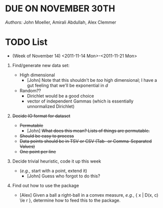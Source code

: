 # DUE ON NOVEMBER 30TH

*Authors:* John Moeller, Amirali Abdullah, Alex Clemmer

# TODO List
* (Week of November 14) 
  <2011-11-14 Mon>-<2011-11-21 Mon>

1. Find/generate new data set:
   * High dimensional
     - [John] Note that this shouldn't be *too* high dimensional; I have a gut feeling that we'll be exponential in $d$
   * Random??
     + Dirichlet would be a good choice
     + vector of independent Gammas (which is essentially unnormalized Dirichlet)

2. ~~Decide IO format for dataset~~
   * ~~Permutable~~
     - [John] ~~What does this mean? Lists of things are permutable.~~
   * ~~Should be easy to process~~
   * ~~Data points should be in TSV or CSV (Tab- or Comma-Separated Values)~~
   * ~~One point per line~~

3. Decide trivial heuristic, code it up this week
   * (*e.g.*, start with a point, extend it)
     - [John] Guess who forgot to do this?

4. Find out how to use the package
   * [Alex] Given a ball a right-ball in a convex measure, *e.g.*, { x | D(x, c) \le r }, determine how to feed this to the package.